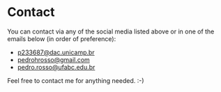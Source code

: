 # Contact

You can contact via any of the social media listed above or in one of the emails below (in order of preference):

* p233687@dac.unicamp.br
* pedrohrosso@gmail.com
* pedro.rosso@ufabc.edu.br

Feel free to contact me for anything needed. :-)